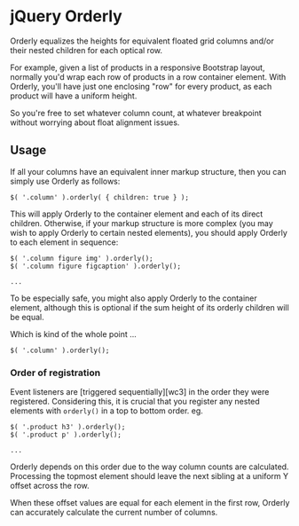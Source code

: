 jQuery Orderly
==============

Orderly equalizes the heights for equivalent floated grid columns and/or their
nested children for each optical row.

For example, given a list of products in a responsive Bootstrap layout,
normally you'd wrap each row of products in a row container element. With
Orderly, you'll have just one enclosing "row" for every product, as each
product will have a uniform height.

So you're free to set whatever column count, at whatever breakpoint without
worrying about float alignment issues.


Usage
-----

If all your columns have an equivalent inner markup structure, then you can
simply use Orderly as follows:

    $( '.column' ).orderly( { children: true } );

This will apply Orderly to the container element and each of its direct
children. Otherwise, if your markup structure is more complex (you may wish
to apply Orderly to certain nested elements), you should apply Orderly to each
element in sequence:

    $( '.column figure img' ).orderly();
    $( '.column figure figcaption' ).orderly();

    ...

To be especially safe, you might also apply Orderly to the container element,
although this is optional if the sum height of its orderly children will be
equal.

Which is kind of the whole point ...

    $( '.column' ).orderly();


### Order of registration

Event listeners are [triggered sequentially][wc3] in the order they were
registered. Considering this, it is crucial that you register any nested
elements with `orderly()` in a top to bottom order. eg.

    $( '.product h3' ).orderly();
    $( '.product p' ).orderly();

    ...

Orderly depends on this order due to the way column counts are calculated.
Processing the topmost element should leave the next sibling at a uniform Y
offset across the row.

When these offset values are equal for each element in the first row, Orderly
can accurately calculate the current number of columns.


[w3c]: http://www.w3.org/TR/DOM-Level-3-Events/#event-flow
